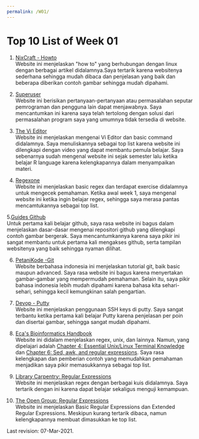 ```yaml
---
permalink: /W01/
---
```


# Top 10 List of Week 01

1. [NixCraft - Howto](https://www.cyberciti.biz/faq/category/linux/)<br>
Website ini menjelaskan "how to" yang berhubungan dengan linux dengan berbagai artikel didalamnya.Saya tertarik karena websitenya sederhana sehingga mudah dibaca dan penjelasan yang baik dan beberapa diberikan contoh gambar sehingga mudah dipahami.


2. [Superuser](https://superuser.com/?tags=linux)<br>
Website ini berisikan pertanyaan-pertanyaan atau permasalahan seputar pemrograman dan pengguna lain dapat menjawabnya. Saya mencantumkan ini karena saya telah tertolong dengan solusi dari permasalahan program saya yang umumnya tidak tersedia di website.

3. [The Vi Editor](https://www.guru99.com/the-vi-editor.html)<br>
Website ini menjelaskan mengenai Vi Editor dan basic command didalamnya. Saya menuliskannya sebagai top list karena website ini dilengkapi dengan video yang dapat membantu pemula belajar. Saya sebenarnya sudah mengenal website ini sejak semester lalu ketika belajar R language karena kelengkapannya dalam menyampaikan materi.

4. [Regexone](https://regexone.com/)<br>
Website ini menjelaskan basic regex dan terdapat exercise didalamnya untuk mengecek pemahaman. Ketika awal week 1, saya mengenal website ini ketika ingin belajar regex, sehingga saya merasa pantas mencamtukannya sebagai top list.

5.[Guides Github](https://guides.github.com/activities/hello-world/)<br>
Untuk pertama kali belajar github, saya rasa website ini bagus dalam menjelaskan dasar-dasar mengenai repositori github yang dilengkapi contoh gambar bergerak. Saya mencantumkannya karena saya pikir ini sangat membantu untuk pertama kali mengakses github, serta tampilan websitenya yang baik sehingga nyaman dilihat.

6. [PetaniKode -Git](https://www.petanikode.com/tutorial/git/)<br>
Website berbahasa indonesia ini menjelaskan tutorial git, baik basic maupun advanced. Saya rasa website ini bagus karena menyertakan gambar-gambar yang mempermudah pemahaman. Selain itu, saya pikir bahasa indonesia lebih mudah dipahami karena bahasa kita sehari-sehari, sehingga kecil kemungkinan salah pengartian.

7. [Devop - Putty](https://devops.ionos.com/tutorials/use-ssh-keys-with-putty-on-windows/)<br>
Website ini menjelaskan penggunaan SSH keys di putty. Saya sangat terbantu ketika pertama kali belajar Putty karena penjelasan per poin dan disertai gambar, sehingga sangat mudah dipahami.

8. [Eca's Bioinformatics Handbook](https://eriqande.github.io/eca-bioinf-handbook/)<br>
Website ini didalam menjelaskan regex, unix, dan lainnya. Namun, yang dipelajari adalah [Chapter 4: Essential Unix/Linux Terminal Knowledge](https://eriqande.github.io/eca-bioinf-handbook/essential-unixlinux-terminal-knowledge.html) dan [Chapter 6: Sed, awk, and regular expressions](https://eriqande.github.io/eca-bioinf-handbook/sed-awk-and-regular-expressions.html). Saya rasa kelengkapan dan pemberian contoh yang memudahkan pemahaman menjadikan saya pikir memasukkannya sebagai top list.

9. [Library Carpentry: Regular Expressions](https://librarycarpentry.org/lc-data-intro/01-regular-expressions/)<br>
Website ini menjelaskan regex dengan berbagai kuis didalamnya. Saya tertarik dengan ini karena dapat belajar sekaligus menguji kemampuan.

10. [The Open Group: Regular Expressions](https://pubs.opengroup.org/onlinepubs/9699919799/basedefs/V1_chap09.html)<br>
Website ini menjelaskan Basic Regular Expressions dan Extended Regular Expressions. Meskipun kurang tertarik dibaca, namun kelengkapannya membuat dimasukkan ke top list.

Last revision: 07-Mar-2021.
